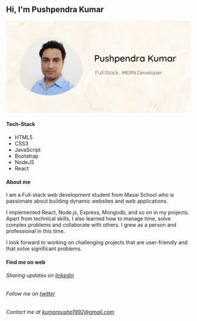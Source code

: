 ## Hi, I'm Pushpendra Kumar

![banner](https://raw.githubusercontent.com/PushpendraKPal/PushpendraKPal/main/github%20banner.jpg)

#### Tech-Stack
* HTML5
* CSS3
* JavaScript
* Bootstrap
* NodeJS
* React

#### About me
I am a Full-stack web development student from Masai School who is passionate about building dynamic websites and web applications.

I implemented React, Node.js, Express, Mongodb, and so on in my projects. Apart from technical skills, I also learned how to manage time, solve complex problems and collaborate with others. I grew as a person and professional in this time.

I look forward to working on challenging projects that are user-friendly and that solve significant problems.

#### Find me on web
###### Sharing updates on [linkedin](https://www.linkedin.com/in/kpushpendra0611/)
###### Follow me on [twitter](https://twitter.com/KPal_Pushpendra)
###### Contact me at kumarpushp1992@gmail.com
<!---
PushpendraKPal/PushpendraKPal is a ✨ special ✨ repository because its `README.md` (this file) appears on your GitHub profile.
You can click the Preview link to take a look at your changes.
--->
